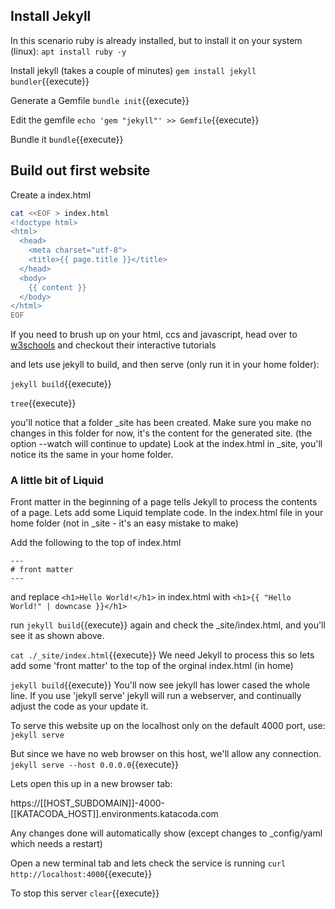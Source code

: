 ## Install Jekyll

In this scenario ruby is already installed, but to install it on your system (linux):
`apt install ruby -y`

Install jekyll (takes  a couple of minutes)
`gem install jekyll bundler`{{execute}}

Generate a Gemfile
`bundle init`{{execute}}

Edit the gemfile
`echo 'gem "jekyll"' >> Gemfile`{{execute}}

Bundle it
`bundle`{{execute}}




## Build out first website
Create a index.html

```bash
cat <<EOF > index.html
<!doctype html>
<html>
  <head>
    <meta charset="utf-8">
    <title>{{ page.title }}</title>
  </head>
  <body>
    {{ content }}
  </body>
</html>
EOF
```

If you need to brush up on your html, ccs and javascript,
head over to [w3schools](https://www.w3schools.com/) and checkout their interactive tutorials


and lets use jekyll to  build, and then serve (only run it in your home folder):

`jekyll build`{{execute}}

`tree`{{execute}}

you'll notice that a folder _site has been created. Make sure you make no changes in this folder for now, it's the content for the generated site. (the option --watch will continue to update)
Look at the index.html in _site, you'll notice its the same in your home folder.



### A little bit of Liquid

Front matter in the beginning of a page tells Jekyll to process the contents of a page.
Lets add some Liquid template code. In the index.html file in your home folder (not in _site - it's an easy mistake to make)

Add the following to the top of index.html
```
---
# front matter
---
```

and replace 
`<h1>Hello World!</h1>`  in index.html with
`<h1>{{ "Hello World!" | downcase }}</h1>`

run `jekyll build`{{execute}}   again
and check the _site/index.html,  and you'll see it as shown above.

`cat ./_site/index.html`{{execute}}
We need Jekyll to process this so lets add some 'front matter' to the top of the orginal index.html (in home)


`jekyll build`{{execute}}
You'll now see jekyll has lower cased the whole line.
If you use 'jekyll serve' jekyll will run a webserver, and continually adjust the code as your update it.

To serve this website up on the localhost only on the default 4000 port, use:
`jekyll serve`


But since we have no web browser on this host, we'll allow any connection.
`jekyll serve --host 0.0.0.0`{{execute}}

Lets open this up in a new browser tab:

https://[[HOST_SUBDOMAIN]]-4000-[[KATACODA_HOST]].environments.katacoda.com

Any changes done will automatically show (except changes to _config/yaml which needs a restart)


Open a  new terminal tab and lets check the service is running
`curl http://localhost:4000`{{execute}}

To stop this server
`clear`{{execute}}